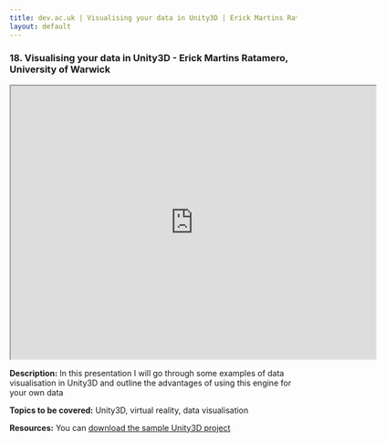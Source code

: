 ```yaml
---
title: dev.ac.uk | Visualising your data in Unity3D | Erick Martins Ratamero, University of Warwick
layout: default
---
```


### 18. Visualising your data in Unity3D - Erick Martins Ratamero, University of Warwick

<iframe src="https://drive.google.com/file/d/1mOXSL63Bbt2S_7xdZXh8lr1RkXkFJ6lX/preview" width="640" height="480"></iframe>

**Description:** In this presentation I will go through some examples of data visualisation in Unity3D and outline the advantages of using this engine for your own data

**Topics to be covered:** Unity3D, virtual reality, data visualisation

**Resources:** You can <a href="resources/ErickRatamero_ExampleProject.zip">download the sample Unity3D project</a>

